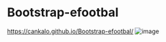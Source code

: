 # Bootstrap-efootbal
https://cankalo.github.io/Bootstrap-efootbal/
![image](https://github.com/user-attachments/assets/6e5324ef-5cb1-4ee9-b30a-185adeede89e)
